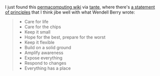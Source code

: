 I just found this [permacomputing wiki](https://permacomputing.net/) via [tante](https://masto.hackers.town/@tante@tldr.nettime.org/114459769793690044), where there's [a statement of principles](https://permacomputing.net/Principles/) that I think jibe well with what Wendell Berry wrote:

> - Care for life
> - Care for the chips
> - Keep it small
> - Hope for the best, prepare for the worst
> - Keep it flexible
> - Build on a solid ground
> - Amplify awareness
> - Expose everything
> - Respond to changes
> - Everything has a place